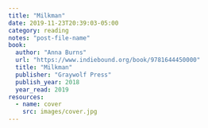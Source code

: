 ```yaml
---
title: "Milkman"
date: 2019-11-23T20:39:03-05:00
category: reading
notes: "post-file-name"
book:
  author: "Anna Burns"
  url: "https://www.indiebound.org/book/9781644450000"
  title: "Milkman"
  publisher: "Graywolf Press"
  publish_year: 2018
  year_read: 2019
resources:
  - name: cover
    src: images/cover.jpg
---
```


